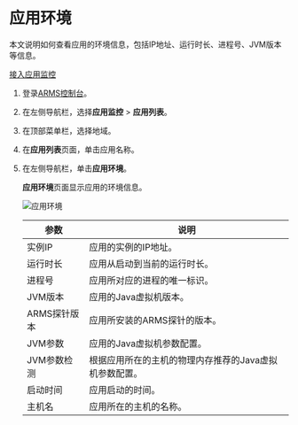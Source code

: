 # 应用环境

本文说明如何查看应用的环境信息，包括IP地址、运行时长、进程号、JVM版本等信息。

[接入应用监控](/cn.zh-CN/应用监控/接入应用监控/应用监控接入概述.md)

1.  登录[ARMS控制台](https://arms.console.aliyun.com/#/home)。

2.  在左侧导航栏，选择**应用监控** \> **应用列表**。

3.  在顶部菜单栏，选择地域。

4.  在**应用列表**页面，单击应用名称。

5.  在左侧导航栏，单击**应用环境**。

    **应用环境**页面显示应用的环境信息。

    ![应用环境](https://static-aliyun-doc.oss-accelerate.aliyuncs.com/assets/img/zh-CN/0206566161/p254728.png)

    |参数|说明|
    |--|--|
    |实例IP|应用的实例的IP地址。|
    |运行时长|应用从启动到当前的运行时长。|
    |进程号|应用所对应的进程的唯一标识。|
    |JVM版本|应用的Java虚拟机版本。|
    |ARMS探针版本|应用所安装的ARMS探针的版本。|
    |JVM参数|应用的Java虚拟机参数配置。|
    |JVM参数检测|根据应用所在的主机的物理内存推荐的Java虚拟机参数配置。|
    |启动时间|应用启动的时间。|
    |主机名|应用所在的主机的名称。|



